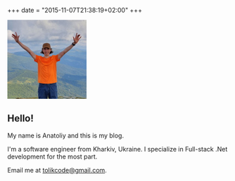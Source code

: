 +++
date = "2015-11-07T21:38:19+02:00"
+++

<img class="aboutAvatar" src="/images/tolikcode-ava.jpg">

## Hello!
<p/>
My name is Anatoliy and this is my blog.

I'm a software engineer from Kharkiv, Ukraine. I specialize in Full-stack .Net development for the most part.

Email me at [tolikcode@gmail.com](mailto:tolikcode@gmail.com).

